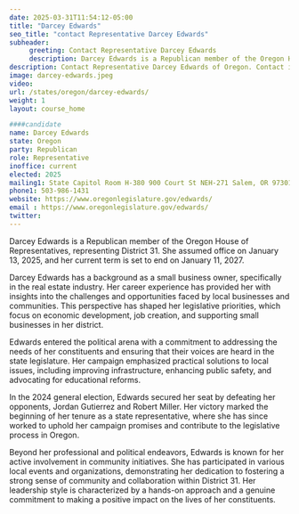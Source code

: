 ```yaml
---
date: 2025-03-31T11:54:12-05:00
title: "Darcey Edwards"
seo_title: "contact Representative Darcey Edwards"
subheader:
     greeting: Contact Representative Darcey Edwards
     description: Darcey Edwards is a Republican member of the Oregon House of Representatives, representing District 31. She assumed office on January 13, 2025, and her current term is set to end on January 11, 2027.
description: Contact Representative Darcey Edwards of Oregon. Contact information for Darcey Edwards includes email address, phone number, and mailing address.
image: darcey-edwards.jpeg
video:
url: /states/oregon/darcey-edwards/
weight: 1
layout: course_home

####candidate
name: Darcey Edwards
state: Oregon
party: Republican
role: Representative
inoffice: current
elected: 2025
mailing1: State Capitol Room H-380 900 Court St NEH-271 Salem, OR 97301
phone1: 503-986-1431
website: https://www.oregonlegislature.gov/edwards/
email : https://www.oregonlegislature.gov/edwards/
twitter: 
---
```

Darcey Edwards is a Republican member of the Oregon House of Representatives, representing District 31. She assumed office on January 13, 2025, and her current term is set to end on January 11, 2027.

Darcey Edwards has a background as a small business owner, specifically in the real estate industry. Her career experience has provided her with insights into the challenges and opportunities faced by local businesses and communities. This perspective has shaped her legislative priorities, which focus on economic development, job creation, and supporting small businesses in her district.

Edwards entered the political arena with a commitment to addressing the needs of her constituents and ensuring that their voices are heard in the state legislature. Her campaign emphasized practical solutions to local issues, including improving infrastructure, enhancing public safety, and advocating for educational reforms.

In the 2024 general election, Edwards secured her seat by defeating her opponents, Jordan Gutierrez and Robert Miller. Her victory marked the beginning of her tenure as a state representative, where she has since worked to uphold her campaign promises and contribute to the legislative process in Oregon.

Beyond her professional and political endeavors, Edwards is known for her active involvement in community initiatives. She has participated in various local events and organizations, demonstrating her dedication to fostering a strong sense of community and collaboration within District 31. Her leadership style is characterized by a hands-on approach and a genuine commitment to making a positive impact on the lives of her constituents.
